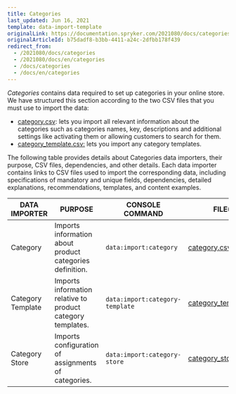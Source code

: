 ```yaml
---
title: Categories
last_updated: Jun 16, 2021
template: data-import-template
originalLink: https://documentation.spryker.com/2021080/docs/categories
originalArticleId: b75dadf8-b3bb-4411-a24c-2dfbb178f439
redirect_from:
  - /2021080/docs/categories
  - /2021080/docs/en/categories
  - /docs/categories
  - /docs/en/categories
---
```


*Categories* contains data required to set up categories in your online store. We have structured this section according to the two CSV files that you must use to import the data:

* [category.csv](/docs/scos/dev/data-import/{{page.version}}/data-import-categories/catalog-setup/categories/file-details-category.csv.html): lets you import all relevant information about the categories such as categories names, key, descriptions and additional settings like activating them or allowing customers to search for them.
* [category_template.csv:](/docs/scos/dev/data-import/{{page.version}}/data-import-categories/catalog-setup/categories/file-details-category-template.csv.html) lets you import any category templates.

The following table provides details about Categories data importers, their purpose, CSV files, dependencies, and other details. Each data importer contains links to CSV files used to import the corresponding data, including specifications of mandatory and unique fields, dependencies, detailed explanations, recommendations, templates, and content examples.

| DATA IMPORTER | PURPOSE | CONSOLE COMMAND | FILE(S) | DEPENDENCIES |
| --- | --- | --- | --- |--- |
| Category   | Imports information about product categories definition. |`data:import:category` | [category.csv](/docs/scos/dev/data-import/{{page.version}}/data-import-categories/catalog-setup/categories/file-details-category.csv.html)| [category_template.csv](/docs/scos/dev/data-import/{{page.version}}/data-import-categories/catalog-setup/categories/file-details-category-template.csv.html)|
| Category Template   | Imports information relative to product category templates. |`data:import:category-template` |[category_template.csv](/docs/scos/dev/data-import/{{page.version}}/data-import-categories/catalog-setup/categories/file-details-category-template.csv.html) |None|
| Category Store | Imports configuration of assignments of categories. | `data:import:category-store` | [category_store.csv](/docs/scos/dev/data-import/{{page.version}}/data-import-categories/catalog-setup/categories/file-details-category-store.csv.html) | stores.php |
